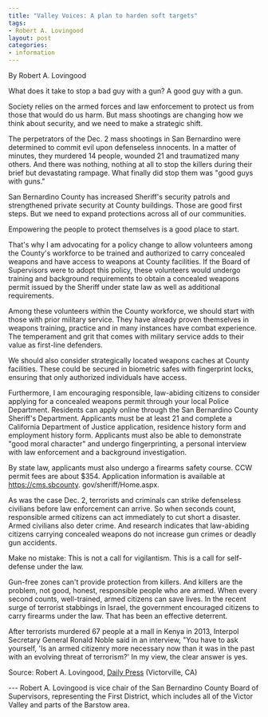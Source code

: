 ```yaml
---
title: "Valley Voices: A plan to harden soft targets"
tags:
- Robert A. Lovingood
layout: post
categories:
- information
---
```


By Robert A. Lovingood

What does it take to stop a bad guy with a gun? A good guy with a gun.

Society relies on the armed forces and law enforcement to protect us from those that would do us harm. But mass shootings are changing how we think about security, and we need to make a strategic shift.

The perpetrators of the Dec. 2 mass shootings in San Bernardino were determined to commit evil upon defenseless innocents. In a matter of minutes, they murdered 14 people, wounded 21 and traumatized many others. And there was nothing, nothing at all to stop the killers during their brief but devastating rampage. What finally did stop them was "good guys with guns."

San Bernardino County has increased Sheriff's security patrols and strengthened private security at County buildings. Those are good first steps. But we need to expand protections across all of our communities.

Empowering the people to protect themselves is a good place to start.

That's why I am advocating for a policy change to allow volunteers among the County's workforce to be trained and authorized to carry concealed weapons and have access to weapons at County facilities. If the Board of Supervisors were to adopt this policy, these volunteers would undergo training and background requirements to obtain a concealed weapons permit issued by the Sheriff under state law as well as additional requirements.

Among these volunteers within the County workforce, we should start with those with prior military service. They have already proven themselves in weapons training, practice and in many instances have combat experience. The temperament and grit that comes with military service adds to their value as first-line defenders.

We should also consider strategically located weapons caches at County facilities. These could be secured in biometric safes with fingerprint locks, ensuring that only authorized individuals have access.

Furthermore, I am encouraging responsible, law-abiding citizens to consider applying for a concealed weapons permit through your local Police Department. Residents can apply online through the San Bernardino County Sheriff's Department. Applicants must be at least 21 and complete a California Department of Justice application, residence history form and employment history form. Applicants must also be able to demonstrate "good moral character" and undergo fingerprinting, a personal interview with law enforcement and a background investigation.

By state law, applicants must also undergo a firearms safety course. CCW permit fees are about $354. Application information is available at https://cms.sbcounty. gov/sheriff/Home.aspx.

As was the case Dec. 2, terrorists and criminals can strike defenseless civilians before law enforcement can arrive. So when seconds count, responsible armed citizens can act immediately to cut short a disaster. Armed civilians also deter crime. And research indicates that law-abiding citizens carrying concealed weapons do not increase gun crimes or deadly gun accidents.

Make no mistake: This is not a call for vigilantism. This is a call for self-defense under the law.

Gun-free zones can't provide protection from killers. And killers are the problem, not good, honest, responsible people who are armed. When every second counts, well-trained, armed citizens can save lives. In the recent surge of terrorist stabbings in Israel, the government encouraged citizens to carry firearms under the law. That has been an effective deterrent.

After terrorists murdered 67 people at a mall in Kenya in 2013, Interpol Secretary General Ronald Noble said in an interview, "You have to ask yourself, 'Is an armed citizenry more necessary now than it was in the past with an evolving threat of terrorism?' In my view, the clear answer is yes.

Source: Robert A. Lovingood, [Daily Press](https://www.vvdailypress.com/) (Victorville, CA)

--- Robert A. Lovingood is vice chair of the San Bernardino County Board of Supervisors, representing the First District, which includes all of the Victor Valley and parts of the Barstow area.

